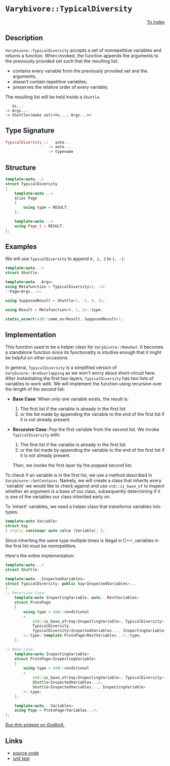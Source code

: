 <!-- Copyright 2024 Feng Mofan
SPDX-License-Identifier: Apache-2.0 -->

# `Varybivore::TypicalDiversity`

<p style='text-align: right;'><a href="../../../facilities/metafunctions.md#varybivore-typical-diversity">To Index</a></p>

## Description

`Varybivore::TypicalDiversity` accepts a set of nonrepetitive variables and returns a function.
When invoked, the function appends the arguments to the previously provided set such that the resulting list:

- contains every variable from the previously provided set and the arguments;
- doesn't contain repetitive variables;
- preserves the relative order of every variable;

The resulting list will be held inside a `Shuttle`.

<pre><code>   Vs...
-> Args...
-> Shuttle&lt;(make set)&lt;Vs..., Args...&gt;&gt;</code></pre>

## Type Signature

```Haskell
TypicalDiversity ::   auto...
                   -> auto...
                   -> typename
```

## Structure

```C++
template<auto...>
struct TypicalDiversity
{
    template<auto...>
    alias Page
    {
        using type = RESULT;
    };

    template<auto...>
    using Page_t = RESULT;
};
```

## Examples

We will use `TypicalDiversity` to append `0, 1, 2` to `1, -1`:

```C++
template<auto...>
struct Shuttle;

template<auto...Args>
using Metafunction = TypicalDiversity<1, -1>
::Page<Args...>;

using SupposedResult = Shuttle<1, -1, 0, 2>;

using Result = Metafunction<0, 1, 2>::type;

static_assert(std::same_as<Result, SupposedResult>);
```

## Implementation

This function used to be a helper class for `Varybivore::MakeSet`.
It becomes a standalone function since its functionality is intuitive enough that it might be helpful on other occasions.

In general, `TypicalDiversity` is a simplified version of `Varybivore::AreOverlapping` as we won't worry about short-circuit here.
After instantiating the first two layers, `TypicalDiversity` has two lists of variables to work with.
We will implement the function using recursion over the length of the second list:

- **Base Case**: When only one variable exists, the result is:

  1. The first list if the variable is already in the first list
  2. or the list made by appending the variable to the end of the first list if it is not already present.

- **Recursive Case**: Pop the first variable from the second list. We invoke `TypicalDiversity` with:

  1. The first list if the variable is already in the first list
  2. or the list made by appending the variable to the end of the first list if it is not already present.
  
  Then, we invoke the first layer by the popped second list.

To check if an variable is in the first list, we use a method described in `Varybivore::SetContains`.
Namely, we will create a class that inherits every 'variable' we would like to check against and use `std::is_base_of` to inspect whether an argument is a base of our class, subsequently determining if it is one of the variables our class inherited early on.

To 'inherit' variables, we need a helper class that transforms variables into types.

```C++
template<auto Variable>
struct Vay
{ static constexpr auto value {Variable}; };
```

Since inheriting the same type multiple times is illegal in C++, variables in the first list must be nonrepetitive.

Here's the entire implementation:

```C++
template<auto...>
struct Shuttle;

template<auto...InspectedVariables>
struct TypicalDiversity: public Vay<InspectedVariables>...
{
// Recursive Case:
    template<auto InspectingVariable, auto...RestVariables>
    struct ProtoPage
    {
        using type = std::conditional
        <
            std::is_base_of<Vay<InspectingVariable>, TypicalDiversity>::value, 
            TypicalDiversity, 
            TypicalDiversity<InspectedVariables..., InspectingVariable>
        >::type::template ProtoPage<RestVariables...>::type;
    };

// Base Case:
    template<auto InspectingVariable>
    struct ProtoPage<InspectingVariable>
    {
        using type = std::conditional
        <
            std::is_base_of<Vay<InspectingVariable>, TypicalDiversity>::value, 
            Shuttle<InspectedVariables...>, 
            Shuttle<InspectedVariables..., InspectingVariable>
        >::type;
    };

    template<auto...Variables>
    using Page = ProtoPage<Variables...>;
};
```

[*Run this snippet on Godbolt.*](https://godbolt.org/#z:OYLghAFBqd5QCxAYwPYBMCmBRdBLAF1QCcAaPECAMzwBtMA7AQwFtMQByARg9KtQYEAysib0QXACx8BBAKoBnTAAUAHpwAMvAFYTStJg1DIApACYAQuYukl9ZATwDKjdAGFUtAK4sGIAKwAzKSuADJ4DJgAcj4ARpjEAQAcpAAOqAqETgwe3r4BwemZjgLhkTEs8Yn%2BKXaYDtlCBEzEBLk%2BfkG2mPYlDE0tBGXRcQnJts2t7fldCpNDESOVYzUAlLaoXsTI7BzmgRHI3lgA1CaBbl6OtIQAnufYJhoAgk/PBJgsqQYf525MV1QJwAai08ExYvQHm85sQvA4TgBZASoIgMe4vEwAdgsJzmTEcyBOaAYc0wqlSxBOAKIJwAbmIvJgzjjQcRwZDMNiACLnXE8vlvN4fL4/LkXGmoAB0MuhL1h8IIJyECCuBChgSsmJeIu%2BBPF/0BMqlAElSal6h90GyOfQFHLngqEQAVW6pPCiWjcvB0hLFW4gE6pLyQj1IlFo%2B4XM0KC0OTDWsEQu0PY1CnFvAD0mZOACV6ltMr6Tv8lCA3idKyddWK/pKTjG444jDbk5hSNSjTL83NW5z7YFHi8q3iCHCEcpiKjUMomMAucOq9itc8RyOvJkjNW3czztzR%2BgQCgBPg%2BmIK2vK38L5eR3NDyA8AoAPqxJhKZ%2BoKh/ZEMafov5G0tCJgD7DVsA7V13U9b1fWIf0HiPBlvHbM5F1vKsoI9MRYL9O4OxvDCTiwmCfTwggozcID40Tdk2wUY0O2o5tQKTTkHQwxCQAoi0jxrfUTknadZ3nP4ewIMDMAY2VBz4ndBXQlleU1IUXmzE4LHfZlS3YQj%2BN%2BCVAQbc1gJbNjwMIp0lSEogRINZiQMkjilwzRT103YBtwtM5An3e8jxJU9snPNylwuQiMP8x8XzfD8vx/CMBEohyzLo9jB0gt1sK9Mj4LuLjkKZAjQsvFU1Q1KiTJoyTpKlB5itXIjKzKgh1XsqqrRqxjjNjUzWLSiySp87A5ItBTGqvLFlJXPTPj1AzDSIY0aucysNxAwS513XzBKnWytr%2BLqZMeFTMSm8aswAKmum7bszK7rudbAhGdG77rU27Psu97XkxMwDgYI4vFOP4rjofLB1U945trQyluOmEx0VZVVVajUZp1GH9TrLspWeYhgAHIdnnWrdEUwZoqC8QG%2Bh8/cSJw3KEIuLgOwAWi4B0jzsv58cJtNIdO36SY85UvFSIoEx7LxaCVPcUfKg1WZODmOw0DszGhIW3lJzzpdlumkQppgqZp7I/nVk5lc12TuPk7X5WaQln3fJRWggKKFFYTAXYHNx9YIDshHFyX0ADh5Vj5Dh1loTh/F4PwOC0UhUE4NxrGsPFNm2Xd/p4UgCE0aP1gAawCMwpSxMxJCSJJ/A0ABOfwzA0AA2JJgljjhJF4FgJA0dXE%2BT1OOF4BQQHVwuk%2Bj0g4FgGBEBATYCGDQOKAgNAvjoBIom9zhVCSVu2dbyQTmAZAiSkKUzF4BNCBIPBD1Z/hBBEMR2CkGRBEUFR1Gn0hdCswAO7ECYKkTgPAY5xwTkXFOnAADyVxV4nC/CcA%2BR8T5nwvlbSQ18TgQA8FvegVJ9hcFWLwKeWh1gQCQJvd0xDyCUDodvRIwApBmD4HQD48FKCxFgbECILQAzcF4AI5gxBbjwNiNoS0EDeCbzYIIeBDBaDCOTlgWIXhgD/FoLQceIjSBYBYIYYA4h/74GIMBX0%2Bjk7kgLB8OR5BBA9FgTcWIoCJEeCwLAsceA%2B4GLgrEDImBuSfBMTcIwRd1hUAMITYEeBMBAPgRaRO%2BcX7CE9B/aQ6Sf5qFgYA/QJiUAZ0sPoPAsRx6QHWKgVIfR9Fs3vHuUwlhrAt14KgOC7IsCVIgOsOoDRnAQFcNMPwrMwiLAqFUPQRQsgCBGdMjIsyGDDEmWMVm/S%2BgDCmJ4DoegNmNHmCs0YiR1nzHmacwYRzlgnL6dnHYEgoEcHjqQIe7TOBoMPsfU%2B59L64LMPg3A98SF53IQXKJ6wECYCYFgRIvTSBl0kIEKUDdAhYkkBoSQ1dW4D38K3Bu%2BhOA91IH3QIXApSty4O3BuSRKX%2BEkFwfwKLW4vNgSPMeE8wXT2oQvGhS8kFXEYRvVARCd57w4C0FgdIsRsyYMSAwW4uANylGS2xp4H5Py/hk9%2BEhsmyFyX/ZOugOEgLAXIx5zzXlwI4IgleVwUFUGpMQSV0rZVHBMVbJVKr8GEPoQkM4/0zCgsoTPXlzCGHrzDWMCVUq2ZuqMIqrg6saCyz9Lw/hgiJGOLEUIqRMiHCOIUYwAgyjVGwI0VonRejHFGPCbsdReBLENGsbAuxyAri7HzhED4Xdk5uI8bcLxdaKHsn8fnQJwTQnGKMBE0AXK%2BCxIUPExJyTGCOPSW/cQn8clKDyf/I1hTInNKsKUtxPTqm1OyPUxpvkj2tOHp0x%2BUl4B9J6MBQZwydn5DGQwdAVypmsxmX0c5aRFl9D/Ws7ovQDmDGA/sgQWyFjlGOXss5n7RkTEuRM5DZCNhbHuThruFrWXvOjS6uV7rFXKqlBoAFargWkqDeC0gkLoVjDhV3IlJKlUYqxIyrEWJAiYskCfVmlq2W2A5cG7l8BeXL1XoKyNxBd5sE4BKzBLAFB0iJHSSjYo5i3zo4/PQ67Mk6s1fq/JIBggmvASI81MD/4jxtcg1BanT4aa0/SXT%2Bo5jeuFb6%2BjgRGNztDf5lhCmwvEJAFpiWz4dMN2fHpggLsnUn04SmnhEA%2BH/2zZmgxuXJHSNkQYwtSiVFqN4OW7RYgq0GJrdOodhiG1WKff/Vt7bHFdpcf/PtQjB0%2BJHY48dShJ3hJAlE%2Bdc5F0JKSSktdsgN1ZPMzug1OgrMHuMCUmwp7n0pwvQIfRmZ/K3ssG0lOD7um7bg34IZP7gPjKQ9chZxRsjAcA9kcDJzINvv6KhvI6HrsIc%2ByhmDaGQetGBzhhQdyP72ZZY5kjqX3Oae095j4vmICAqIPRshFCmMsZhZQR5nGQBmCVYEQI/h670oHhTrE7d4fD04OyyeTGEVYmvrxrgUgG48ZRVwLEBKOCBAc0z0enKqGPJvozt54upPrDgpkZwkggA)

## Links

- [source code](../../../../conceptrodon/descend/varybivore/diversity.hpp)
- [unit test](../../../../tests/unit/metafunctions/varybivore/typical_diversity.test.hpp)
